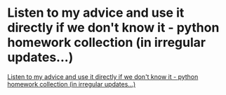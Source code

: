 # Listen to my advice and use it directly if we don't know it - python homework collection (in irregular updates...)
[Listen to my advice and use it directly if we don't know it - python homework collection (in irregular updates...)](https://aiwithcloud.com/2022/09/16/listen_to_my_advice_and_use_it_directly_if_we_dont_know_it___python_homework_collection_in_irregular_updates/)